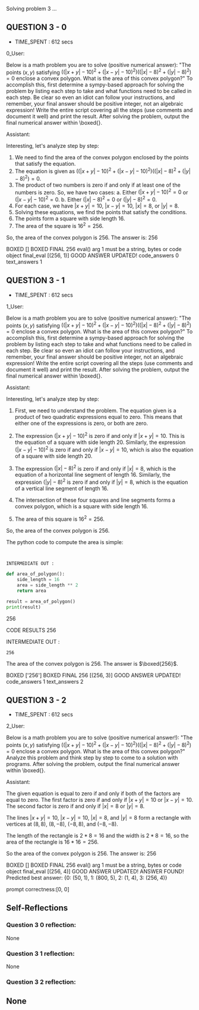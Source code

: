 Solving problem 3 ...



## QUESTION 3 - 0 
- TIME_SPENT : 612 secs

0_User:

Below is a math problem you are to solve (positive numerical answer):
"The points $\left(x, y\right)$ satisfying $((\vert x + y \vert - 10)^2 + ( \vert x - y \vert - 10)^2)((\vert x \vert - 8)^2 + ( \vert y \vert - 8)^2) = 0$ enclose a convex polygon. What is the area of this convex polygon?"
To accomplish this, first determine a sympy-based approach for solving the problem by listing each step to take and what functions need to be called in each step. Be clear so even an idiot can follow your instructions, and remember, your final answer should be positive integer, not an algebraic expression!
Write the entire script covering all the steps (use comments and document it well) and print the result. After solving the problem, output the final numerical answer within \boxed{}.

Assistant: 

Interesting, let's analyze step by step:



1. We need to find the area of the convex polygon enclosed by the points that satisfy the equation.
2. The equation is given as $((\vert x + y \vert - 10)^2 + ( \vert x - y \vert - 10)^2)((\vert x \vert - 8)^2 + ( \vert y \vert - 8)^2) = 0$.
3. The product of two numbers is zero if and only if at least one of the numbers is zero. So, we have two cases:
   a. Either $(\vert x + y \vert - 10)^2 = 0$ or $(\vert x - y \vert - 10)^2 = 0$.
   b. Either $(\vert x \vert - 8)^2 = 0$ or $(\vert y \vert - 8)^2 = 0$.
4. For each case, we have $\vert x + y \vert = 10$, $\vert x - y \vert = 10$, $\vert x \vert = 8$, or $\vert y \vert = 8$.
5. Solving these equations, we find the points that satisfy the conditions.
6. The points form a square with side length 16.
7. The area of the square is $16^2 = 256$.

So, the area of the convex polygon is 256. The answer is: $256$

BOXED []
BOXED FINAL 256
eval() arg 1 must be a string, bytes or code object final_eval
[(256, 1)]
GOOD ANSWER UPDATED!
code_answers 0 text_answers 1



## QUESTION 3 - 1 
- TIME_SPENT : 612 secs

1_User:

Below is a math problem you are to solve (positive numerical answer):
"The points $\left(x, y\right)$ satisfying $((\vert x + y \vert - 10)^2 + ( \vert x - y \vert - 10)^2)((\vert x \vert - 8)^2 + ( \vert y \vert - 8)^2) = 0$ enclose a convex polygon. What is the area of this convex polygon?"
To accomplish this, first determine a sympy-based approach for solving the problem by listing each step to take and what functions need to be called in each step. Be clear so even an idiot can follow your instructions, and remember, your final answer should be positive integer, not an algebraic expression!
Write the entire script covering all the steps (use comments and document it well) and print the result. After solving the problem, output the final numerical answer within \boxed{}.

Assistant: 

Interesting, let's analyze step by step:



1. First, we need to understand the problem. The equation given is a product of two quadratic expressions equal to zero. This means that either one of the expressions is zero, or both are zero.

2. The expression $(\vert x + y \vert - 10)^2$ is zero if and only if $\vert x + y \vert = 10$. This is the equation of a square with side length 20. Similarly, the expression $(\vert x - y \vert - 10)^2$ is zero if and only if $\vert x - y \vert = 10$, which is also the equation of a square with side length 20.

3. The expression $(\vert x \vert - 8)^2$ is zero if and only if $\vert x \vert = 8$, which is the equation of a horizontal line segment of length 16. Similarly, the expression $(\vert y \vert - 8)^2$ is zero if and only if $\vert y \vert = 8$, which is the equation of a vertical line segment of length 16.

4. The intersection of these four squares and line segments forms a convex polygon, which is a square with side length 16.

5. The area of this square is $16^2 = 256$.

So, the area of the convex polygon is 256.

The python code to compute the area is simple:

```python


INTERMEDIATE OUT :

def area_of_polygon():
    side_length = 16
    area = side_length ** 2
    return area

result = area_of_polygon()
print(result)
```

256

CODE RESULTS 256

INTERMEDIATE OUT :
```output
256
```
The area of the convex polygon is 256. The answer is $\boxed{256}$.

BOXED ['256']
BOXED FINAL 256
[(256, 3)]
GOOD ANSWER UPDATED!
code_answers 1 text_answers 2



## QUESTION 3 - 2 
- TIME_SPENT : 612 secs

2_User:


Below is a math problem you are to solve (positive numerical answer!):
"The points $\left(x, y\right)$ satisfying $((\vert x + y \vert - 10)^2 + ( \vert x - y \vert - 10)^2)((\vert x \vert - 8)^2 + ( \vert y \vert - 8)^2) = 0$ enclose a convex polygon. What is the area of this convex polygon?"
Analyze this problem and think step by step to come to a solution with programs. After solving the problem, output the final numerical answer within \boxed{}.

Assistant:

 The given equation is equal to zero if and only if both of the factors are equal to zero.
The first factor is zero if and only if $|x + y| = 10$ or $|x - y| = 10$.
The second factor is zero if and only if $|x| = 8$ or $|y| = 8$.

The lines $|x + y| = 10$, $|x - y| = 10$, $|x| = 8$, and $|y| = 8$ form a rectangle with vertices at $(8, 8)$, $(8, -8)$, $(-8, 8)$, and $(-8, -8)$.

The length of the rectangle is $2*8 = 16$ and the width is $2*8 = 16$, so the area of the rectangle is $16*16 = 256$.

So the area of the convex polygon is 256.
The answer is: $256$

BOXED []
BOXED FINAL 256
eval() arg 1 must be a string, bytes or code object final_eval
[(256, 4)]
GOOD ANSWER UPDATED!
ANSWER FOUND!
Predicted best answer: {0: (50, 1), 1: (800, 5), 2: (1, 4), 3: (256, 4)}

prompt correctness:[0, 0]

## Self-Reflections

### Question 3 0 reflection:
None
### Question 3 1 reflection:
None
### Question 3 2 reflection:
None
---
